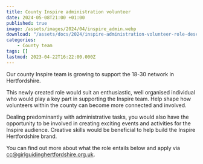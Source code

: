```yaml
---
title: County Inspire administration volunteer
date: 2024-05-08T21:00 +01:00
published: true
image: /assets/images/2024/04/inspire_admin.webp
download: "/assets/docs/2024/inspire-administration-volunteer-role-description.pdf"
categories: 
    - County team
tags: []
lastmod: 2023-04-22T16:22:00.000Z
---
```

Our county Inspire team is growing to support the 18-30 network in Hertfordshire.

This newly created role would suit an enthusiastic, well organised individual who would play a key part in supporting the Inspire team.  Help shape how volunteers within the county can become more connected and involved.

Dealing predominantly with administrative tasks, you would also have the opportunity to be involved in creating exciting events and activities for the Inspire audience.  Creative skills would be beneficial to help build the Inspire Hertfordshire brand.

You can find out more about what the role entails below and apply via <cc@girlguidinghertfordshire.org.uk>.
